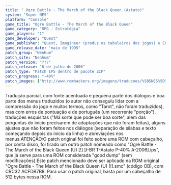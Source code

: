 ```yaml
---
title: " Ogre Battle - The March of the Black Queen (Astato)"
system: "Super NES"
platform: "Console"
game_title: "Ogre Battle - The March of the Black Queen"
game_category: "RPG - Estratégia"
game_players: "1"
game_developer: "Quest"
game_publisher: "Quest, Imagineer (produz os tabuleiros dos jogos) e Enix"
game_release_date: "maio de 1995"
patch_group: "Nenhum"
patch_site: "Nenhum"
patch_version: "???"
patch_release: "6 de julho de 2006"
patch_type: "Patch IPS dentro de pacote ZIP"
patch_progress: "~40%"
patch_images: ["http://www.romhackers.org/imagens/traducoes/%5BSNES%5D%20Ogre%20Battle%20-%20The%20March%20of%20the%20Black%20Queen%20-%201.png","http://www.romhackers.org/imagens/traducoes/%5BSNES%5D%20Ogre%20Battle%20-%20The%20March%20of%20the%20Black%20Queen%20-%20Astato%20-%202.png","http://www.romhackers.org/imagens/traducoes/%5BSNES%5D%20Ogre%20Battle%20-%20The%20March%20of%20the%20Black%20Queen%20-%20Astato%20-%203.png"]
---
```

Tradução parcial, com fonte acentuada e pequena parte dos diálogos e boa parte dos menus traduzidos (o autor não conseguiu lidar com a compressão do jogo e muitos termos, como "Tarot", não foram traduzidos), mas com erros de pontuação e de português (um recorrente "porção"), traduções esquisitas ("Má sorte que pode ser boa sorte", além das perguntas do início precisarem de adaptações que não foram feitas), alguns ajustes que não foram feitos nos diálogos (separação de sílabas e texto começando depois do início da linha) e abreviações nos menus.ATENÇÃO:O patch original foi feito sobre uma ROM com cabeçalho, por conta disso, foi tirado um outro patch nomeado como "Ogre Battle - The March of the Black Queen (U) [!] [I-BR T-Astato P-40% A-2006].ips", que já serve para uma ROM considerada "good dump" (sem modificações).Este patch mencionado deve ser aplicado na ROM original "Ogre Battle - The March of the Black Queen (U) [!].smc" (código OB), com CRC32 ACFDB7B8. Para usar o patch original, basta por um cabeçalho de 512 bytes nessa ROM.